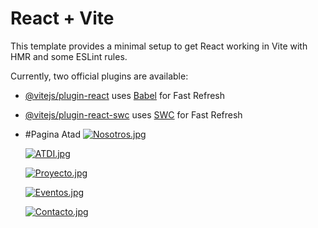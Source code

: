 # React + Vite

This template provides a minimal setup to get React working in Vite with HMR and some ESLint rules.

Currently, two official plugins are available:

- [@vitejs/plugin-react](https://github.com/vitejs/vite-plugin-react/blob/main/packages/plugin-react/README.md) uses [Babel](https://babeljs.io/) for Fast Refresh
- [@vitejs/plugin-react-swc](https://github.com/vitejs/vite-plugin-react-swc) uses [SWC](https://swc.rs/) for Fast Refresh

- #Pagina Atad
  [![Nosotros.jpg](https://i.postimg.cc/nzffrqr4/Nosotros.jpg)](https://postimg.cc/R3dDb6ch)
  
  [![ATDI.jpg](https://i.postimg.cc/fbM4xZsp/ATDI.jpg)](https://postimg.cc/PCVFjgPQ)

  [![Proyecto.jpg](https://i.postimg.cc/0N0r852y/Proyecto.jpg)](https://postimg.cc/nsMn2JDy)

  [![Eventos.jpg](https://i.postimg.cc/Ls3krMcz/Eventos.jpg)](https://postimg.cc/yJWSZ2Yd)

  [![Contacto.jpg](https://i.postimg.cc/2yZ1NQ1P/Contacto.jpg)](https://postimg.cc/BPJSx1cg)
